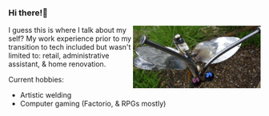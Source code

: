 ### Hi there!👋
<img src="./tinyfly.png" align="right"
     alt="Wrench monster" width="255" height="125">

I guess this is where I talk about my self? My work experience prior to my transition to tech included but wasn't limited to: retail, administrative assistant, & home renovation.

Current hobbies:
- Artistic welding
- Computer gaming (Factorio, & RPGs mostly)


<!--
**AmyHruska/amyhruska** is a ✨ _special_ ✨ repository because its `README.md` (this file) appears on your GitHub profile.

Here are some ideas to get you started:

- 🔭 I’m currently working on ...
- 🌱 I’m currently learning ...
- 👯 I’m looking to collaborate on ...
- 🤔 I’m looking for help with ...
- 💬 Ask me about ...
- 📫 How to reach me: ...
- 😄 Pronouns: ...
- ⚡ Fun fact: ...

<img src="tinyfly.png" align="right"
     alt="Wrench monster" width="150" height="150">
     
-->
